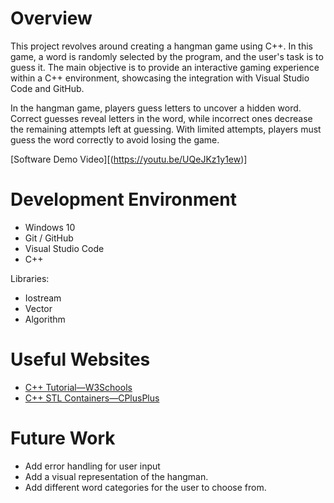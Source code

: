 # Overview

This project revolves around creating a hangman game using C++. In this game, a word is randomly selected by the program, and the user's task is to guess it. The main objective is to provide an interactive gaming experience within a C++ environment, showcasing the integration with Visual Studio Code and GitHub.

In the hangman game, players guess letters to uncover a hidden word. Correct guesses reveal letters in the word, while incorrect ones decrease the remaining attempts left at guessing. With limited attempts, players must guess the word correctly to avoid losing the game.

[Software Demo Video][(https://youtu.be/UQeJKz1y1ew)]

# Development Environment

- Windows 10
- Git / GitHub
- Visual Studio Code
- C++

Libraries:

- Iostream
- Vector
- Algorithm

# Useful Websites

- [C++ Tutorial—W3Schools](https://www.w3schools.com/cpp/)
- [C++ STL Containers—CPlusPlus](https://cplusplus.com/reference/stl/)

# Future Work

- Add error handling for user input
- Add a visual representation of the hangman.
- Add different word categories for the user to choose from.
